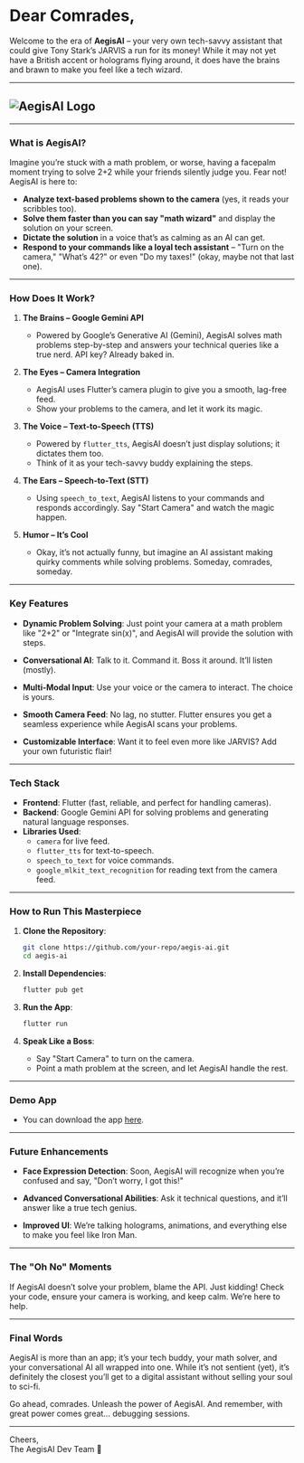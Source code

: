 
# Dear Comrades,

Welcome to the era of **AegisAI** – your very own tech-savvy assistant that could give Tony Stark’s JARVIS a run for its money! While it may not yet have a British accent or holograms flying around, it does have the brains and brawn to make you feel like a tech wizard.

---

## ![AegisAI Logo](assets/icons/icon.png)

---

### **What is AegisAI?**
Imagine you’re stuck with a math problem, or worse, having a facepalm moment trying to solve 2+2 while your friends silently judge you. Fear not! AegisAI is here to:

- **Analyze text-based problems shown to the camera** (yes, it reads your scribbles too).
- **Solve them faster than you can say "math wizard"** and display the solution on your screen.
- **Dictate the solution** in a voice that’s as calming as an AI can get.
- **Respond to your commands like a loyal tech assistant** – "Turn on the camera," "What’s 42?" or even "Do my taxes!" (okay, maybe not that last one).

---

### **How Does It Work?**

1. **The Brains – Google Gemini API**
   - Powered by Google’s Generative AI (Gemini), AegisAI solves math problems step-by-step and answers your technical queries like a true nerd. API key? Already baked in.

2. **The Eyes – Camera Integration**
   - AegisAI uses Flutter’s camera plugin to give you a smooth, lag-free feed.
   - Show your problems to the camera, and let it work its magic.

3. **The Voice – Text-to-Speech (TTS)**
   - Powered by `flutter_tts`, AegisAI doesn’t just display solutions; it dictates them too.
   - Think of it as your tech-savvy buddy explaining the steps.

4. **The Ears – Speech-to-Text (STT)**
   - Using `speech_to_text`, AegisAI listens to your commands and responds accordingly. Say "Start Camera" and watch the magic happen.

5. **Humor – It’s Cool**
   - Okay, it’s not actually funny, but imagine an AI assistant making quirky comments while solving problems. Someday, comrades, someday.

---

### **Key Features**

- **Dynamic Problem Solving**:
  Just point your camera at a math problem like "2+2" or "Integrate sin(x)", and AegisAI will provide the solution with steps.

- **Conversational AI**:
  Talk to it. Command it. Boss it around. It’ll listen (mostly).

- **Multi-Modal Input**:
  Use your voice or the camera to interact. The choice is yours.

- **Smooth Camera Feed**:
  No lag, no stutter. Flutter ensures you get a seamless experience while AegisAI scans your problems.

- **Customizable Interface**:
  Want it to feel even more like JARVIS? Add your own futuristic flair!

---

### **Tech Stack**

- **Frontend**: Flutter (fast, reliable, and perfect for handling cameras).
- **Backend**: Google Gemini API for solving problems and generating natural language responses.
- **Libraries Used**:
  - `camera` for live feed.
  - `flutter_tts` for text-to-speech.
  - `speech_to_text` for voice commands.
  - `google_mlkit_text_recognition` for reading text from the camera feed.

---

### **How to Run This Masterpiece**

1. **Clone the Repository**:
   ```bash
   git clone https://github.com/your-repo/aegis-ai.git
   cd aegis-ai
   ```

2. **Install Dependencies**:
   ```bash
   flutter pub get
   ```

3. **Run the App**:
   ```bash
   flutter run
   ```

4. **Speak Like a Boss**:
   - Say "Start Camera" to turn on the camera.
   - Point a math problem at the screen, and let AegisAI handle the rest.

---

### **Demo App**
- You can download the app [here](https://drive.google.com/file/d/1atNbTrYLePlYX2u0iGufGQ5CuTLdm2u1/view?usp=sharing).

---

### **Future Enhancements**
- **Face Expression Detection**:
  Soon, AegisAI will recognize when you’re confused and say, "Don’t worry, I got this!"

- **Advanced Conversational Abilities**:
  Ask it technical questions, and it’ll answer like a true tech genius.

- **Improved UI**:
  We’re talking holograms, animations, and everything else to make you feel like Iron Man.

---

### **The "Oh No" Moments**
If AegisAI doesn’t solve your problem, blame the API. Just kidding! Check your code, ensure your camera is working, and keep calm. We’re here to help.

---

### **Final Words**

AegisAI is more than an app; it’s your tech buddy, your math solver, and your conversational AI all wrapped into one. While it’s not sentient (yet), it’s definitely the closest you’ll get to a digital assistant without selling your soul to sci-fi.

Go ahead, comrades. Unleash the power of AegisAI. And remember, with great power comes great… debugging sessions.

---

Cheers,  
The AegisAI Dev Team 💪
```

